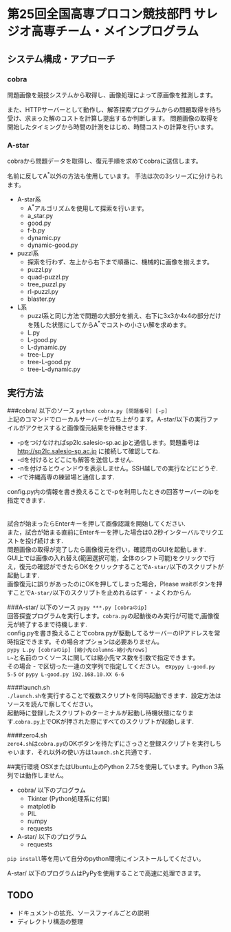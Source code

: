 # 第25回全国高専プロコン競技部門 サレジオ高専チーム・メインプログラム
## システム構成・アプローチ
### cobra
問題画像を競技システムから取得し、画像処理によって原画像を推測します。

また、HTTPサーバーとして動作し、解答探索プログラムからの問題取得を待ち受け、求まった解のコストを計算し提出するか判断します。
問題画像の取得を開始したタイミングから時間の計測をはじめ、時間コストの計算を行います。
### A-star
cobraから問題データを取得し、復元手順を求めてcobraに送信します。

名前に反してA<sup>\*</sup>以外の方法も使用しています。
手法は次の3シリーズに分けられます。

- A-star系
    - A<sup>\*</sup>アルゴリズムを使用して探索を行います。
    - a_star.py
    - good.py
    - f-b.py
    - dynamic.py
    - dynamic-good.py
- puzzl系
    - 探索を行わず、左上から右下まで順番に、機械的に画像を揃えます。
    - puzzl.py
    - quad-puzzl.py
    - tree_puzzl.py
    - rl-puzzl.py
    - blaster.py
- L系
    - puzzl系と同じ方法で問題の大部分を揃え、右下に3x3か4x4の部分だけを残した状態にしてからA<sup>\*</sup>でコストの小さい解を求めます。
    - L.py
    - L-good.py
    - L-dynamic.py
    - tree-L.py
    - tree-L-good.py
    - tree-L-dynamic.py

## 実行方法
###cobra/ 以下のソース
`python cobra.py [問題番号] [-p]`  
上記のコマンドでローカルサーバーが立ち上がります。A-star/以下の実行ファイルがアクセスすると画像復元結果を待機させます.  

- -pをつけなければsp2lc.salesio-sp.ac.jpと通信します。問題番号は http://sp2lc.salesio-sp.ac.jp に接続して確認してね.  
- -dを付けるとどこにも解答を送信しません.  
- -nを付けるとウィンドウを表示しません。SSH越しでの実行などにどうぞ.  
- -rで沖縄高専の練習場と通信します.  
  
config.py内の情報を書き換えることで-pを利用したときの回答サーバーのipを指定できます.  
　　

試合が始まったらEnterキーを押して画像認識を開始してください.  
また，試合が始まる直前にEnterキーを押した場合は0.2秒インターバルでリクエストを投げ続けます.    
  問題画像の取得が完了したら画像復元を行い，確認用のGUIを起動します.  
GUI上では画像の入れ替え(範囲選択可能，全体のシフト可能)をクリックで行え，復元の確認ができたらOKをクリックすることで`A-star/`以下のスクリプトが起動します．  
画像復元に誤りがあったのにOKを押してしまった場合，Please waitボタンを押すことで`A-star/`以下のスクリプトを止めれるはず・・よくわからん  
  
  
###A-star/ 以下のソース
`pypy ***.py [cobraのip]`  
回答探査プログラムを実行します。`cobra.py`の起動後のみ実行が可能で,画像復元が終了するまで待機します.    
config.pyを書き換えることでcobra.pyが駆動してるサーバーのIPアドレスを常時指定できます。その場合オプションは必要ありません。  
`pypy L.py [cobraのip] [縮小先columns-縮小先rows]`  
`L~`と名前のつくソースに関しては縮小先マス数を引数で指定できます。  
その場合 - で区切った一連の文字列で指定してください。 ex`pypy L-good.py 5-5`  or `pypy L-good.py 192.168.10.XX 6-6 `  


####launch.sh  
`./launch.sh`を実行することで複数スクリプトを同時起動できます．設定方法はソースを読んで察してください。  
起動時に登録したスクリプトのターミナルが起動し待機状態になります.`cobra.py`上でOKが押された際にすべてのスクリプトが起動します.    


####zero4.sh  
`zero4.sh`は`cobra.py`のOKボタンを待たずにさっさと登録スクリプトを実行しちゃいます．それ以外の使い方は`launch.sh`と共通です．


##実行環境
OSXまたはUbuntu上のPython 2.7.5を使用しています。Python 3系列では動作しません。

- cobra/ 以下のプログラム
    - Tkinter (Python処理系に付属)
    - matplotlib
    - PIL
    - numpy
    - requests
- A-star/ 以下のプログラム
    - requests

`pip install`等を用いて自分のpython環境にインストールしてください。

A-star/ 以下のプログラムはPyPyを使用することで高速に処理できます。

## TODO
- ドキュメントの拡充、ソースファイルごとの説明
- ディレクトリ構造の整理

